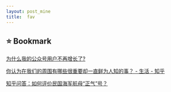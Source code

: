 ```yaml
---
layout: post_mine
title:  fav
---
```


## :star: Bookmark

[为什么我的公众号用户不再增长了?](http://mp.weixin.qq.com/s?__biz=MjM5ODIyMTE0MA==&mid=402612278&idx=1&sn=8c99012dcb21ae59ff481e2d5df09c1d&scene=0#wechat_redirect)

[你认为在我们的周围有哪些很重要却一直鲜为人知的事？ - 生活 - 知乎](http://www.zhihu.com/question/40543633)

[知乎问答：如何评价民国海军航母“正气”号？](http://www.zhihu.com/question/40741822)

